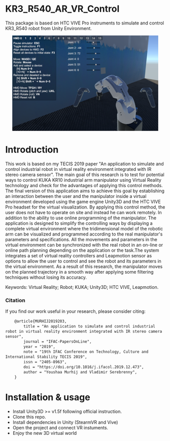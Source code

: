 # KR3_R540_AR_VR_Control

This package is based on HTC VIVE Pro instruments to simulate and control  KR3_R540 robot from Unity Environment. 
<p align="center">
  <img width="460" height="300" src="/1.png"> </img>
</p>

# Introduction
This work is based on my TECIS 2019 paper "An application to simulate and control industrial robot in virtual reality environment integrated with IR stereo camera sensor". 
The main goal of this research is to test for potential ways to control KUKA KR10 industrial arm manipulator using Virtual Reality technology and check for the advantages of applying this control methods. The final version of this application aims to achieve this goal by establishing an interaction between the user and the manipulator inside a virtual environment developed using the game engine Unity3D and the HTC VIVE Pro headset for the virtual visualization. By applying this control method, the user does not have to operate on site and instead he can work remotely. In addition to the ability to use online programming of the manipulator. The application is designed to simplify the controlling ways by displaying a complete virtual environment where the tridimensional model of the robotic arm can be visualized and programmed according to the real manipulator's parameters and specifications. All the movements and parameters in the virtual environment can be synchronized with the real robot in an on-line or online path planning depending on the application or the task.The system integrates a set of virtual reality controllers and Leapmotion sensor as options to allow the user to control and see the robot and its parameters in the virtual environment. As a result of this research, the manipulator moves on the planned trajectory in a smooth way after applying some filtering techniques without losing its accuracy.

Keywords: Virtual Reality; Robot; KUKA; Unity3D; HTC VIVE, Leapmotion.

### Citation
If you find our work useful in your research, please consider citing:

        @article{MURHIJ2019203,
            title = "An application to simulate and control industrial robot in virtual reality environment integrated with IR stereo camera sensor",
            journal = "IFAC-PapersOnLine",
            year = "2019",
            note = "19th IFAC Conference on Technology, Culture and International Stability TECIS 2019",
            issn = "2405-8963",
            doi = "https://doi.org/10.1016/j.ifacol.2019.12.473",
            author = "Youshaa Murhij and Vladimir Serebrenny",
        }

# Installation & usage
* Install Unity3D >= v1.5f following official instruction.
* Clone this repo.
* Install dependencies in Unity (StearmVR and Vive)
* Open the project and connect VR instuments.
* Enjoy the new 3D virtual world
